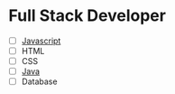 # Full Stack Developer
- [ ] [Javascript](https://github.com/prashanth000mj/prepare-2021/blob/main/more/fullStackDeveloper/javascript.md)
- [ ] HTML
- [ ] CSS
- [ ] [Java](https://github.com/prashanth000mj/prepare-2021/blob/main/more/fullStackDeveloper/java.md)
- [ ] Database
